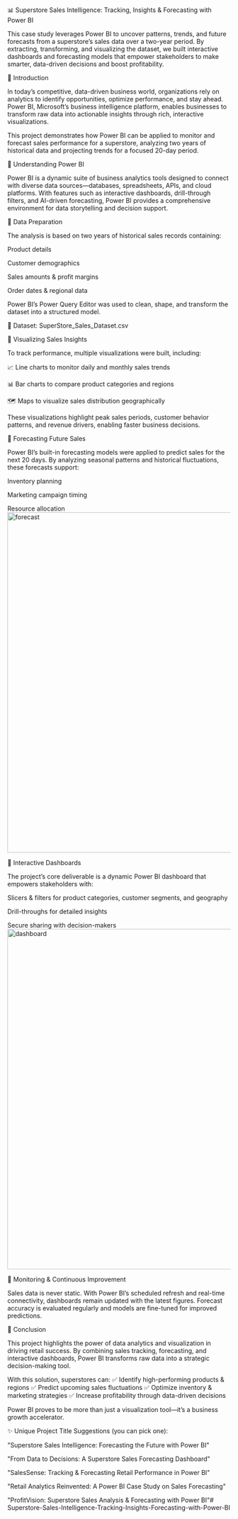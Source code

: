📊 Superstore Sales Intelligence: Tracking, Insights & Forecasting with Power BI

This case study leverages Power BI to uncover patterns, trends, and future forecasts from a superstore’s sales data over a two-year period. By extracting, transforming, and visualizing the dataset, we built interactive dashboards and forecasting models that empower stakeholders to make smarter, data-driven decisions and boost profitability.

🔹 Introduction

In today’s competitive, data-driven business world, organizations rely on analytics to identify opportunities, optimize performance, and stay ahead. Power BI, Microsoft’s business intelligence platform, enables businesses to transform raw data into actionable insights through rich, interactive visualizations.

This project demonstrates how Power BI can be applied to monitor and forecast sales performance for a superstore, analyzing two years of historical data and projecting trends for a focused 20-day period.

🔹 Understanding Power BI

Power BI is a dynamic suite of business analytics tools designed to connect with diverse data sources—databases, spreadsheets, APIs, and cloud platforms. With features such as interactive dashboards, drill-through filters, and AI-driven forecasting, Power BI provides a comprehensive environment for data storytelling and decision support.

🔹 Data Preparation

The analysis is based on two years of historical sales records containing:

Product details

Customer demographics

Sales amounts & profit margins

Order dates & regional data

Power BI’s Power Query Editor was used to clean, shape, and transform the dataset into a structured model.

📂 Dataset: SuperStore_Sales_Dataset.csv

🔹 Visualizing Sales Insights

To track performance, multiple visualizations were built, including:

📈 Line charts to monitor daily and monthly sales trends

📊 Bar charts to compare product categories and regions

🗺️ Maps to visualize sales distribution geographically

These visualizations highlight peak sales periods, customer behavior patterns, and revenue drivers, enabling faster business decisions.

🔹 Forecasting Future Sales

Power BI’s built-in forecasting models were applied to predict sales for the next 20 days. By analyzing seasonal patterns and historical fluctuations, these forecasts support:

Inventory planning

Marketing campaign timing

Resource allocation
<img width="1378" height="768" alt="forecast" src="https://github.com/user-attachments/assets/e571f04d-74a1-4d5c-9c90-95a0d621fae9" />

🔹 Interactive Dashboards

The project’s core deliverable is a dynamic Power BI dashboard that empowers stakeholders with:

Slicers & filters for product categories, customer segments, and geography

Drill-throughs for detailed insights

Secure sharing with decision-makers
<img width="1380" height="768" alt="dashboard" src="https://github.com/user-attachments/assets/e60d230b-ef40-4ac5-a811-8765ea621fca" />

🔹 Monitoring & Continuous Improvement

Sales data is never static. With Power BI’s scheduled refresh and real-time connectivity, dashboards remain updated with the latest figures. Forecast accuracy is evaluated regularly and models are fine-tuned for improved predictions.

🔹 Conclusion

This project highlights the power of data analytics and visualization in driving retail success. By combining sales tracking, forecasting, and interactive dashboards, Power BI transforms raw data into a strategic decision-making tool.

With this solution, superstores can:
✅ Identify high-performing products & regions
✅ Predict upcoming sales fluctuations
✅ Optimize inventory & marketing strategies
✅ Increase profitability through data-driven decisions

Power BI proves to be more than just a visualization tool—it’s a business growth accelerator.

✨ Unique Project Title Suggestions (you can pick one):

"Superstore Sales Intelligence: Forecasting the Future with Power BI"

"From Data to Decisions: A Superstore Sales Forecasting Dashboard"

"SalesSense: Tracking & Forecasting Retail Performance in Power BI"

"Retail Analytics Reinvented: A Power BI Case Study on Sales Forecasting"

"ProfitVision: Superstore Sales Analysis & Forecasting with Power BI"# Superstore-Sales-Intelligence-Tracking-Insights-Forecasting-with-Power-BI
